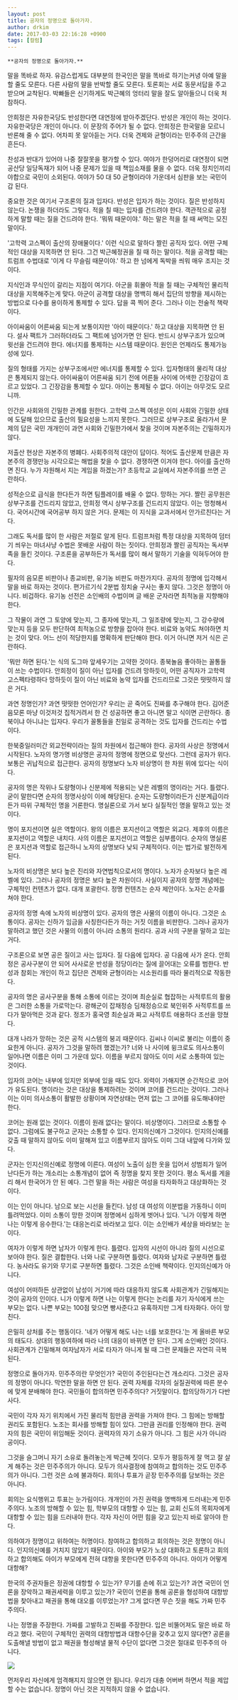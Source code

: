 ```yaml
---
layout: post
title: 공자의 정명으로 돌아가자.
author: drkim
date: 2017-03-03 22:16:28 +0900
tags: [컬럼]
---
```

 


    **공자의 정명으로 돌아가자.**

  


말을 똑바로 하자. 유감스럽게도 대부분의 한국인은 말을 똑바로 하기는커녕 아예 말을 할 줄도 모른다. 다른 사람의 말을 반박할 줄도 모른다. 토론회는 서로 동문서답을 주고받으며 교착된다. 박빠들은 신기하게도 박근혜의 엉터리 말을 잘도 알아들으니 더욱 처참하다. 

  


안희정은 자유한국당도 반성한다면 대연정에 받아주겠단다. 반성은 개인이 하는 것이다. 자유한국당은 개인이 아니다. 이 문장의 주어가 될 수 없다. 안희정은 한국말을 모르니 반론해 줄 수 없다. 어차피 못 알아듣는 거다. 더욱 견제와 균형이라는 민주주의 근간을 흔든다. 

  


찬성과 반대가 있어야 나중 잘잘못을 평가할 수 있다. 여야가 한덩어리로 대연정이 되면 공산당 일당독재가 되어 나중 문제가 있을 때 책임소재를 물을 수 없다. 더욱 정치인끼리 야합으로 국민이 소외된다. 여야가 50 대 50 균형이라야 가운데서 심판을 보는 국민이 갑 된다. 

  


중요한 것은 여기서 구조론의 질과 입자다. 반성은 입자가 하는 것이다. 질은 반성하지 않는다. 논쟁을 하더라도 그렇다. 적을 칠 때는 입자를 건드려야 한다. 객관적으로 공정하게 말할 때는 질을 건드려야 한다. '뭐뭐 때문이야.' 하는 말은 적을 칠 때 써먹는 모진 말이다. 

  


'고학력 고스펙이 출산의 장애물이다.' 이런 식으로 말하다 짤린 공직자 있다. 어떤 구체적인 대상을 지목하면 안 된다. 그건 박근혜정권을 칠 때 하는 말이다. 적을 공격할 때는 트럼프 수법대로 '이게 다 무슬림 때문이야.' 하고 한 넘에게 독박을 씌워 매우 조지는 것이다. 

  


지식인과 무식인이 갈리는 지점이 여기다. 아군을 휘몰아 적을 칠 때는 구체적인 물리적 대상을 지목해주는게 맞다. 아군이 공격할 대상을 명백히 해서 집단의 방향을 제시하는 방법으로 다수를 용이하게 통제할 수 있다. 답을 콕 찍어 준다. 그러나 이는 전술적 책략이다. 

  


아이싸움이 어른싸움 되는게 보통이지만 '아이 때문이다.' 하고 대상을 지목하면 안 된다. 설사 팩트가 그러하더라도 그 팩트에 넘어가면 안 된다. 반드시 상부구조가 있으며 윗선을 건드려야 한다. 에너지를 통제하는 시스템 때문이다. 원인은 언제라도 통제가능성에 있다. 

  


질의 형태를 가지는 상부구조에서만 에너지를 통제할 수 있다. 입자형태의 물리적 대상은 통제되지 않는다. 아이싸움이 어른싸움 되기 전에 어른들 사이에 어색한 긴장감이 흐르고 있었다. 그 긴장감을 통제할 수 있다. 아이는 통제될 수 없다. 아이는 아무것도 모르니까. 

  


인간은 사회와의 긴밀한 관계를 원한다. 고학력 고스펙 여성은 이미 사회와 긴밀한 상태에 도달해 있으므로 출산의 필요성을 느끼지 못한다. 그러므로 상부구조로 올라가서 문제의 답은 국민 개개인이 과연 사회와 긴밀한가에서 찾을 것이며 자본주의는 긴밀하지가 않다. 

  


저출산 현상은 자본주의 병폐다. 사회주의적 대안이 답이다. 적어도 출산문제 만큼은 자본주의 경쟁만능 시각으로는 해법을 찾을 수 없다. 경쟁하면 이겨야 한다. 아이를 출산하면 진다. 누가 자원해서 지는 게임을 하겠는가? 초등학교 교실에서 자본주의를 쓰면 곤란하다. 

  


성적순으로 급식을 한다든가 하면 팀플레이를 배울 수 없다. 망하는 거다. 짤린 공무원은 상부구조를 건드리지 않았고, 안희정 역시 상부구조를 건드리지 않았다. 이는 멍청해서다. 국어시간에 국어공부 하지 않은 거다. 문제는 이 지식을 교과서에서 안가르친다는 거다. 

  


그래도 독서를 많이 한 사람은 저절로 알게 된다. 트럼프처럼 특정 대상을 지목하여 덤터기 씌우는 마녀사냥 수법은 못배운 사람이 하는 짓이다. 안희정과 짤린 공직자는 독서부족을 들킨 것이다. 구조론을 공부하든가 독서를 많이 해서 말하기 기술을 익혀두어야 한다. 

  


필자의 음모론 비판이나 종교비판, 유기농 비판도 마찬가지다. 공자의 정명에 입각해서 말을 바로 하자는 것이다. 편가르기식 2분법 정치술 구사는 좋지 않다. 그것은 정명이 아니다. 비겁하다. 유기농 선전은 소인배의 수법이며 글 배운 군자라면 최적농을 지향해야 한다. 

  


그 작물이 과연 그 토양에 맞는지, 그 종자에 맞는지, 그 일조량에 맞는지, 그 강수량에 맞는지 등을 모두 판단하여 최적농으로 방향을 잡아야 한다. 비료와 농약도 쳐야하면 치는 것이 맞다. 어느 선이 적당한지를 명확하게 판단해야 한다. 이거 아니면 저거 식은 곤란하다. 

  


'뭐만 하면 된다.'는 식의 도그마 앞세우기는 고약한 것이다. 종북놀음 좋아하는 꼴통들이 쓰는 수법이다. 안희정이 질이 아닌 입자를 건드려 망하듯이, 어떤 공직자가 고학력 고스펙타령하다 망하듯이 질이 아닌 비료와 농약 입자를 건드리므로 그것은 떳떳하지 않은 거다. 

  


과연 정명인가? 과연 떳떳한 언어인가? 우리는 곧 죽어도 진짜를 추구해야 한다. 김어준 음모론 마냥 이것저것 집적거려서 한 건 성공하면 좋고 아니면 말고 식이면 곤란하다. 종북이냐 아니냐는 입자다. 우리가 꼴통들을 친일로 공격하는 것도 입자를 건드리는 수법이다. 

  


한북중일러미간 외교전략이라는 질의 차원에서 접근해야 한다. 공자의 사상은 정명에서 시작된다. 노자의 명가명 비상명은 공자의 정명에 정면으로 맞선다. 그런데 공자가 위다. 보통은 귀납적으로 접근한다. 공자의 정명보다 노자 비상명이 한 차원 위에 있다는 식이다.

  


공자의 명은 작위나 도량형이나 신분제에 적용되는 낮은 레벨의 명이라는 거다. 틀렸다. 굳이 말한다면 순자의 정명사상이 이에 해당된다. 순자는 도량형이라든가 신분계급이라든가 따위 구체적인 명을 거론한다. 명실론으로 가서 보다 실질적인 명을 말하고 있는 것이다. 

  


명이 포지션이면 실은 역할이다. 왕의 이름은 포지션이고 역할은 외교다. 제후의 이름은 포지션이고 역할은 내치다. 사의 이름은 포지션이고 역할은 심부름이다. 순자의 명실론은 포지션과 역할로 접근하니 노자의 상명보다 낮되 구체적이다. 이는 법가로 발전하게 된다.

  


노자의 비상명은 보다 높은 진리와 자연법칙으로서의 명이다. 노자가 순자보다 높은 레벨에 있다. 그러나 공자의 정명은 보다 높은 차원이다. 사실이지 공자의 정명 개념에는 구체적인 컨텐츠가 없다. 대개 포괄한다. 정명 컨텐츠는 순자 제안이다. 노자는 순자를 쳐야 한다. 

  


공자의 정명 속에 노자의 비상명이 있다. 공자의 명은 사물의 이름이 아니다. 그것은 소통이다. 공자는 신하가 임금을 사칭한다든가 하는 거짓 이름을 비판한다. 그러나 공자가 말하려고 했던 것은 사물의 이름이 아니라 소통의 원리다. 공과 사의 구분을 말하고 있는 거다. 

  


구조론으로 보면 공은 질이고 사는 입자다. 질 다음에 입자다. 공 다음에 사가 온다. 안희정은 공사구분이 안 되어 사사로운 반성을 정당이라는 질에 끌어대는 오류를 범한다. 반성과 참회는 개인이 하고 집단은 견제와 균형이라는 시소원리를 따라 물리적으로 작동한다. 

  


공자의 명은 공사구분을 통해 소통에 이르는 것이며 최순실로 협잡하는 사적루트의 활용은 그러한 소통을 가로막는다. 광해군이 잡채정승 딤채정승으로 북인위주 사적루트를 쓰다가 말아먹은 것과 같다. 정조가 홍국영 최순실과 짜고 사적루트 애용하다 조선을 망쳤다. 

  


대개 나라가 망하는 것은 공적 시스템의 붕괴 때문이다. 김씨나 이씨로 불리는 이름이 중요한게 아니다. 공자가 그것을 말하려 했겠는가? 너와 나 사이에 윙크로도 의사소통이 일어나면 이름은 이미 그 가운데 있다. 이름을 부르지 않아도 이미 서로 소통하여 있는 것이다. 

  


입자의 코어는 내부에 있지만 외부에 있을 때도 있다. 외력이 가해지면 순간적으로 코어가 유도된다. 명이라는 것은 대상을 통제하려는 것이며 코어를 건드리는 것이다. 그러나 이는 이미 의사소통이 활발한 상황이며 자연상태는 먼저 없는 그 코어를 유도해내야만 한다. 

  


코어는 원래 없는 것이다. 이름이 원래 없다는 말이다. 비상명이다. 그러므로 소통할 수 없다. 그럼에도 불구하고 군자는 소통할 수 있다. 인지의신예가 그것이다. 인지의신예를 갖출 때 말하지 않아도 이미 말해져 있고 이름부르지 않아도 이미 그대 내앞에 다가와 있다. 

  


군자는 인지신의신예로 정명에 이른다. 여성이 노출이 심한 옷을 입어서 성범죄가 일어난다든가 하는 개소리는 소통개념이 없어 즉 정명을 찾지 못한 것이다. 평소 독서를 게을리 해서 한국어가 안 된 예다. 그런 말을 하는 사람은 여성을 타자화하고 대상화하는 것이다. 

  


이는 인이 아니다. 남으로 보는 시선을 들킨다. 남성 대 여성의 이분법을 가동하니 이미 틀려먹었다. 이미 소통이 망한 것이며 정명에서 심하게 벗어나 있다. '니가 이렇게 하면 나는 이렇게 응수한다.'는 대응논리로 바라보고 있다. 이는 소인배가 세상을 바라보는 눈이다. 

  


여자가 이렇게 하면 남자가 이렇게 한다. 틀렸다. 입자의 시선이 아니라 질의 시선으로 보아야 한다. 질은 결합한다. 너와 나로 구분하면 틀렸다. 여자와 남자로 구분하면 틀렸다. 농사라도 유기와 무기로 구분하면 틀렸다. 그것은 소인배 책략이다. 인지의신예가 아니다. 

  


여성이 어떠하든 상관없이 남성이 거기에 따라 대응하지 않도록 사회관계가 긴밀해지는 것이 공자의 인이다. 니가 이렇게 하면 나는 이렇게 한다는 논리를 자기 자식에게 쓰는 부모는 없다. 나쁜 부모는 100점 맞으면 빵사준다고 유혹하지만 그게 타자화다. 아이 망친다. 

  


은밀히 상처를 주는 행동이다. '네가 어떻게 해도 나는 너를 보호한다.'는 게 올바른 부모의 태도다. 상대의 행동여하에 따라 나의 대응이 바뀌면 안 된다. 그게 소인배인 것이다. 사회관계가 긴밀해져 여자남자가 서로 타자가 아니게 될 때 그런 문제들은 자연히 극복된다. 

  


정명으로 돌아가자. 민주주의란 무엇인가? 국민이 주인된다는건 개소리다. 그것은 공자의 정명이 아니다. 막연한 말을 하면 안 된다. 권력 자체를 각자의 실질권력에 따른 분수에 맞게 분배해야 한다. 국민들이 합의하면 민주주의다? 거짓말이다. 합의당하기가 다반사다. 

  


국민이 각자 자기 위치에서 가진 물리적 힘만큼 권력을 가져야 한다. 그 힘에는 방해할 권리도 포함된다. 노조는 회사를 방해할 힘이 있다. 그만큼 권리를 인정해야 한다. 권력자의 힘은 국민이 위임해둔 것이다. 권력자의 자기 소유가 아니다. 그 힘은 사가 아니라 공이다. 

  


그것을 슬그머니 자기 소유로 돌려놓는게 박근혜 짓이다. 모두가 평등하게 잘 먹고 잘 살게 해주는 것은 민주주의가 아니다. 모두가 의사결정에 참여하고 합의하는 것도 민주주의가 아니다. 그런 것은 쇼에 불과하다. 회의나 투표가 곧장 민주주의를 담보하는 것은 아니다. 

  


회의는 요식행위고 투표는 눈가림이다. 개개인이 가진 권력을 명백하게 드러내는게 민주주의다. 노조의 방해할 수 있는 힘, 학부모의 대항할 수 있는 힘, 교회 신도의 목회자에게 대항할 수 있는 힘을 드러내야 한다. 각자 자신이 어떤 힘을 갖고 있는지 바로 알아야 한다. 

  


의하여가 정명이고 위하여는 허명이다. 참여하고 합의하고 회의하는 것은 정명이 아니다. 인지의신예를 거치지 않았기 때문이다. 아이와 부모가 노상 대화하고 토론하고 회의하고 합의해도 아이가 부모에게 전혀 대항을 못한다면 민주주의 아니다. 아이가 어떻게 대항해? 

  


한국의 주권자들은 정권에 대항할 수 있는가? 무기를 손에 쥐고 있는가? 과연 국민이 언론을 장악하고 패권세력을 이루고 있는가? 국민이 언론을 통해 공론을 형성하여 대항방법을 찾아내고 패권을 통해 대오를 이루었는가? 그게 없다면 무슨 짓을 해도 가짜 민주주의다. 

  


나는 정명을 주장한다. 가짜를 고발하고 진짜를 주장한다. 입은 비뚤어져도 말은 바로 하라고 했다. 국민이 구체적인 권력의 대항방법과 대항수단을 갖추고 있지 않다면? 공론을 도출해낼 방법이 없고 패권을 형성해낼 물적 수단이 없다면 그것은 절대로 민주주의 아니다. 

  



 ![](/files/attach/images/199/518/815/20170108_234810.jpg) 

  


먼저우리 자신에게 엄격해지지 않으면 안 됩니다. 우리가 대충 어버버 하면서 적을 제압할 수는 없습니다. 정명이 아닌 것은 지적하지 않을 수 없습니다.